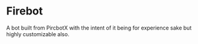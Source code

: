 Firebot
=======

A bot built from PircbotX with the intent of it being for experience sake but highly customizable also.
